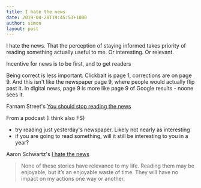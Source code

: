 ```yaml
---
title: I hate the news
date: 2019-04-28T19:45:53+1000
author: simon
layout: post
---
```


I hate the news. That the perception of staying informed takes priority of reading something actually useful to me. Or interesting. Or relevant.

Incentive for news is to be first, and to get readers

Being correct is less important. Clickbait is page 1, corrections are on page 9. And this isn't like the newspaper page 9, where people would actually flip past it. In digital news, page 9 is more like page 9 of Google results - noone sees it.


Farnam Street's [You should stop reading the news](https://fs.blog/2013/12/stop-reading-news/)

From a podcast (I think also FS)
 - try reading just yesterday's newspaper. Likely not nearly as interesting
 - if you are going to read something, will it still be interesting to you in a year?

Aaron Schwartz's [I hate the news](http://www.aaronsw.com/weblog/hatethenews)

> None of these stories have relevance to my life. Reading them may be enjoyable, but it’s an enjoyable waste of time. They will have no impact on my actions one way or another.

